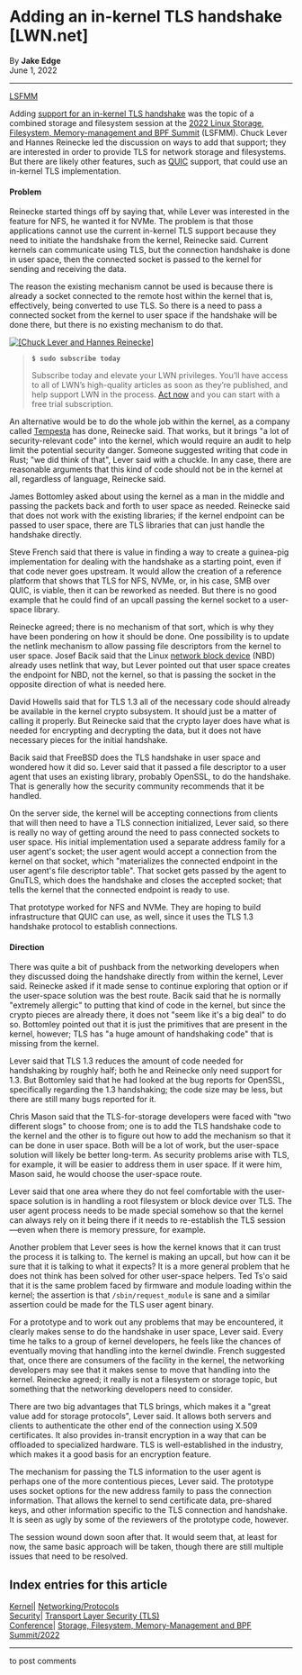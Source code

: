 # Adding an in-kernel TLS handshake [LWN.net]

By **Jake Edge**  
June 1, 2022 

* * *

[LSFMM](/Articles/lsfmm2022/)

Adding [support for an in-kernel TLS handshake](/Articles/892216/) was the topic of a combined storage and filesystem session at the [2022 Linux Storage, Filesystem, Memory-management and BPF Summit](https://events.linuxfoundation.org/lsfmm/) (LSFMM). Chuck Lever and Hannes Reinecke led the discussion on ways to add that support; they are interested in order to provide TLS for network storage and filesystems. But there are likely other features, such as [QUIC](/Articles/558826/) support, that could use an in-kernel TLS implementation. 

#### Problem

Reinecke started things off by saying that, while Lever was interested in the feature for NFS, he wanted it for NVMe. The problem is that those applications cannot use the current in-kernel TLS support because they need to initiate the handshake from the kernel, Reinecke said. Current kernels can communicate using TLS, but the connection handshake is done in user space, then the connected socket is passed to the kernel for sending and receiving the data. 

The reason the existing mechanism cannot be used is because there is already a socket connected to the remote host within the kernel that is, effectively, being converted to use TLS. So there is a need to pass a connected socket from the kernel to user space if the handshake will be done there, but there is no existing mechanism to do that. 

[ ![\[Chuck Lever and Hannes Reinecke\]](https://static.lwn.net/images/2022/lsfmm-lever-reinecke-sm.png) ](/Articles/896837/)

> **`$ sudo subscribe today`**
> 
> Subscribe today and elevate your LWN privileges. You’ll have access to all of LWN’s high-quality articles as soon as they’re published, and help support LWN in the process. [Act now](https://lwn.net/Promo/nst-sudo/claim) and you can start with a free trial subscription. 

An alternative would be to do the whole job within the kernel, as a company called [Tempesta](https://tempesta-tech.com/) has done, Reinecke said. That works, but it brings "a lot of security-relevant code" into the kernel, which would require an audit to help limit the potential security danger. Someone suggested writing that code in Rust; "we did think of that", Lever said with a chuckle. In any case, there are reasonable arguments that this kind of code should not be in the kernel at all, regardless of language, Reinecke said. 

James Bottomley asked about using the kernel as a man in the middle and passing the packets back and forth to user space as needed. Reinecke said that does not work with the existing libraries; if the kernel endpoint can be passed to user space, there are TLS libraries that can just handle the handshake directly. 

Steve French said that there is value in finding a way to create a guinea-pig implementation for dealing with the handshake as a starting point, even if that code never goes upstream. It would allow the creation of a reference platform that shows that TLS for NFS, NVMe, or, in his case, SMB over QUIC, is viable, then it can be reworked as needed. But there is no good example that he could find of an upcall passing the kernel socket to a user-space library. 

Reinecke agreed; there is no mechanism of that sort, which is why they have been pondering on how it should be done. One possibility is to update the netlink mechanism to allow passing file descriptors from the kernel to user space. Josef Bacik said that the Linux [network block device](https://nbd.sourceforge.io/) (NBD) already uses netlink that way, but Lever pointed out that user space creates the endpoint for NBD, not the kernel, so that is passing the socket in the opposite direction of what is needed here. 

David Howells said that for TLS 1.3 all of the necessary code should already be available in the kernel crypto subsystem. It should just be a matter of calling it properly. But Reinecke said that the crypto layer does have what is needed for encrypting and decrypting the data, but it does not have necessary pieces for the initial handshake. 

Bacik said that FreeBSD does the TLS handshake in user space and wondered how it did so. Lever said that it passed a file descriptor to a user agent that uses an existing library, probably OpenSSL, to do the handshake. That is generally how the security community recommends that it be handled. 

On the server side, the kernel will be accepting connections from clients that will then need to have a TLS connection initialized, Lever said, so there is really no way of getting around the need to pass connected sockets to user space. His initial implementation used a separate address family for a user agent's socket; the user agent would accept a connection from the kernel on that socket, which "materializes the connected endpoint in the user agent's file descriptor table". That socket gets passed by the agent to GnuTLS, which does the handshake and closes the accepted socket; that tells the kernel that the connected endpoint is ready to use. 

That prototype worked for NFS and NVMe. They are hoping to build infrastructure that QUIC can use, as well, since it uses the TLS 1.3 handshake protocol to establish connections. 

#### Direction

There was quite a bit of pushback from the networking developers when they discussed doing the handshake directly from within the kernel, Lever said. Reinecke asked if it made sense to continue exploring that option or if the user-space solution was the best route. Bacik said that he is normally "extremely allergic" to putting that kind of code in the kernel, but since the crypto pieces are already there, it does not "seem like it's a big deal" to do so. Bottomley pointed out that it is just the primitives that are present in the kernel, however; TLS has "a huge amount of handshaking code" that is missing from the kernel. 

Lever said that TLS 1.3 reduces the amount of code needed for handshaking by roughly half; both he and Reinecke only need support for 1.3. But Bottomley said that he had looked at the bug reports for OpenSSL, specifically regarding the 1.3 handshaking; the code size may be less, but there are still many bugs reported for it. 

Chris Mason said that the TLS-for-storage developers were faced with "two different slogs" to choose from; one is to add the TLS handshake code to the kernel and the other is to figure out how to add the mechanism so that it can be done in user space. Both will be a lot of work, but the user-space solution will likely be better long-term. As security problems arise with TLS, for example, it will be easier to address them in user space. If it were him, Mason said, he would choose the user-space route. 

Lever said that one area where they do not feel comfortable with the user-space solution is in handling a root filesystem or block device over TLS. The user agent process needs to be made special somehow so that the kernel can always rely on it being there if it needs to re-establish the TLS session—even when there is memory pressure, for example. 

Another problem that Lever sees is how the kernel knows that it can trust the process it is talking to. The kernel is making an upcall, but how can it be sure that it is talking to what it expects? It is a more general problem that he does not think has been solved for other user-space helpers. Ted Ts'o said that it is the same problem faced by firmware and module loading within the kernel; the assertion is that `/sbin/request_module` is sane and a similar assertion could be made for the TLS user agent binary. 

For a prototype and to work out any problems that may be encountered, it clearly makes sense to do the handshake in user space, Lever said. Every time he talks to a group of kernel developers, he feels like the chances of eventually moving that handling into the kernel dwindle. French suggested that, once there are consumers of the facility in the kernel, the networking developers may see that it makes sense to move that handling into the kernel. Reinecke agreed; it really is not a filesystem or storage topic, but something that the networking developers need to consider. 

There are two big advantages that TLS brings, which makes it a "great value add for storage protocols", Lever said. It allows both servers and clients to authenticate the other end of the connection using X.509 certificates. It also provides in-transit encryption in a way that can be offloaded to specialized hardware. TLS is well-established in the industry, which makes it a good basis for an encryption feature. 

The mechanism for passing the TLS information to the user agent is perhaps one of the more contentious pieces, Lever said. The prototype uses socket options for the new address family to pass the connection information. That allows the kernel to send certificate data, pre-shared keys, and other information specific to the TLS connection and handshake. It is seen as ugly by some of the reviewers of the prototype code, however. 

The session wound down soon after that. It would seem that, at least for now, the same basic approach will be taken, though there are still multiple issues that need to be resolved. 

  
Index entries for this article  
---  
[Kernel](/Kernel/Index)| [Networking/Protocols](/Kernel/Index#Networking-Protocols)  
[Security](/Security/Index/)| [Transport Layer Security (TLS)](/Security/Index/#Transport_Layer_Security_TLS)  
[Conference](/Archives/ConferenceIndex/)| [Storage, Filesystem, Memory-Management and BPF Summit/2022](/Archives/ConferenceIndex/#Storage_Filesystem_Memory-Management_and_BPF_Summit-2022)  
  


* * *

to post comments 
